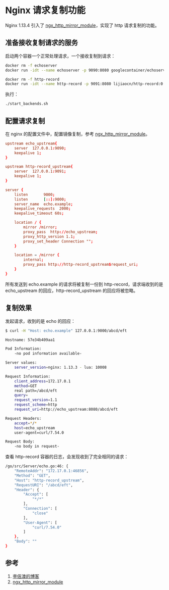 # Nginx 请求复制功能

Nginx 1.13.4 引入了 [ngx_http_mirror_module][2]，实现了 http 请求复制的功能。

## 准备接收复制请求的服务

启动两个容器一个正常处理请求，一个接收复制到请求：

```sh
docker rm -f echoserver
docker run -idt --name echoserver -p 9090:8080 googlecontainer/echoserver:1.10

docker rm -f http-record
docker run -idt --name http-record -p 9091:8080 lijiaocn/http-record:0.0.1
```

执行：

```sh
./start_backends.sh
```

## 配置请求复制

在 nginx 的配置文件中，配置镜像复制，参考 [ngx_http_mirror_module][2]。

```conf
upstream echo_upstream{
    server  127.0.0.1:9090;
    keepalive 1;
}

upstream http-record_upstream{
    server  127.0.0.1:9091;
    keepalive 1;
}

server {
    listen       9000;
    listen       [::]:9000;
    server_name  echo.example;
    keepalive_requests  2000;
    keepalive_timeout 60s;

    location / {
        mirror /mirror;
        proxy_pass  http://echo_upstream;
        proxy_http_version 1.1;
        proxy_set_header Connection "";
    }

    location = /mirror {
        internal;
        proxy_pass http://http-record_upstream$request_uri;
    }
}
```

所有发送到 echo.example 的请求将被复制一份到 http-record，请求端收到的是 echo_upstream 的回应，http-record_upstream 的回应将被忽略。

## 复制效果

发起请求，收到的是 echo 的回应：

```sh
$ curl -H "Host: echo.example" 127.0.0.1:9000/abcd/eft

Hostname: 57e34b409aa1

Pod Information:
	-no pod information available-

Server values:
	server_version=nginx: 1.13.3 - lua: 10008

Request Information:
	client_address=172.17.0.1
	method=GET
	real path=/abcd/eft
	query=
	request_version=1.1
	request_scheme=http
	request_uri=http://echo_upstream:8080/abcd/eft

Request Headers:
	accept=*/*
	host=echo_upstream
	user-agent=curl/7.54.0

Request Body:
	-no body in request-
```

查看 http-record 容器的日志，会发现收到了完全相同的请求：

```sh
/go/src/Server/echo.go:46: {
    "RemoteAddr": "172.17.0.1:46856",
    "Method": "GET",
    "Host": "http-record_upstream",
    "RequestURI": "/abcd/eft",
    "Header": {
        "Accept": [
            "*/*"
        ],
        "Connection": [
            "close"
        ],
        "User-Agent": [
            "curl/7.54.0"
        ]
    },
    "Body": ""
}
```

## 参考

1. [李佶澳的博客][1]
2. [ngx_http_mirror_module][2]

[1]: https://www.lijiaocn.com "李佶澳的博客"
[2]: https://nginx.org/en/docs/http/ngx_http_mirror_module.html" "ngx_http_mirror_module"
